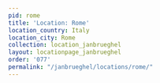 ```yaml
---
pid: rome
title: 'Location: Rome'
location_country: Italy
location_city: Rome
collection: location_janbrueghel
layout: locationpage_janbrueghel
order: '077'
permalink: "/janbrueghel/locations/rome/"
---
```

